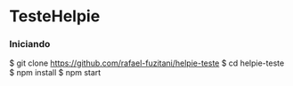 # TesteHelpie

### Iniciando

$ git clone https://github.com/rafael-fuzitani/helpie-teste
$ cd helpie-teste
$ npm install
$ npm start
